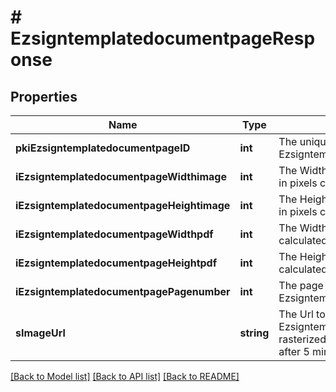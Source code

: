 # # EzsigntemplatedocumentpageResponse

## Properties

Name | Type | Description | Notes
------------ | ------------- | ------------- | -------------
**pkiEzsigntemplatedocumentpageID** | **int** | The unique ID of the Ezsigntemplatedocumentpage |
**iEzsigntemplatedocumentpageWidthimage** | **int** | The Width of the page&#39;s image in pixels calculated at 100 DPI |
**iEzsigntemplatedocumentpageHeightimage** | **int** | The Height of the page&#39;s image in pixels calculated at 100 DPI |
**iEzsigntemplatedocumentpageWidthpdf** | **int** | The Width of the page in points calculated at 72 DPI |
**iEzsigntemplatedocumentpageHeightpdf** | **int** | The Height of the page in points calculated at 72 DPI |
**iEzsigntemplatedocumentpagePagenumber** | **int** | The page number in the Ezsigntemplatedocument |
**sImageUrl** | **string** | The Url to the Ezsigntemplatedocumentpage&#39;s rasterized image.  Url will expire after 5 minutes. |

[[Back to Model list]](../../README.md#models) [[Back to API list]](../../README.md#endpoints) [[Back to README]](../../README.md)
